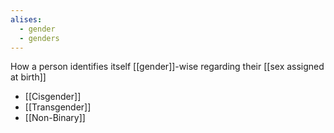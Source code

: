 ```yaml
---
alises:
  - gender
  - genders
---
```

How a person identifies itself [[gender]]-wise regarding their [[sex assigned at birth]]

- [[Cisgender]]
- [[Transgender]]
- [[Non-Binary]]